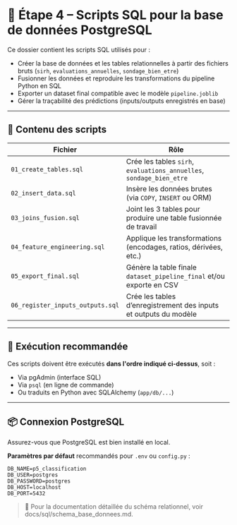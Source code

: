 # 📘 Étape 4 – Scripts SQL pour la base de données PostgreSQL

Ce dossier contient les scripts SQL utilisés pour :

- Créer la base de données et les tables relationnelles à partir des fichiers bruts (`sirh`, `evaluations_annuelles`, `sondage_bien_etre`)
- Fusionner les données et reproduire les transformations du pipeline Python en SQL
- Exporter un dataset final compatible avec le modèle `pipeline.joblib`
- Gérer la traçabilité des prédictions (inputs/outputs enregistrés en base)

---

## 📁 Contenu des scripts

| Fichier                          | Rôle                                                               |
|----------------------------------|--------------------------------------------------------------------|
| `01_create_tables.sql`           | Crée les tables `sirh`, `evaluations_annuelles`, `sondage_bien_etre` |
| `02_insert_data.sql`             | Insère les données brutes (via `COPY`, `INSERT` ou ORM)           |
| `03_joins_fusion.sql`            | Joint les 3 tables pour produire une table fusionnée de travail   |
| `04_feature_engineering.sql`     | Applique les transformations (encodages, ratios, dérivées, etc.)  |
| `05_export_final.sql`            | Génère la table finale `dataset_pipeline_final` et/ou exporte en CSV |
| `06_register_inputs_outputs.sql` | Crée les tables d’enregistrement des inputs et outputs du modèle  |

---

## 🧪 Exécution recommandée

Ces scripts doivent être exécutés **dans l'ordre indiqué ci-dessus**, soit :

- Via pgAdmin (interface SQL)
- Via `psql` (en ligne de commande)
- Ou traduits en Python avec SQLAlchemy (`app/db/...`)

---

## 📦 Connexion PostgreSQL

Assurez-vous que PostgreSQL est bien installé en local.

**Paramètres par défaut** recommandés pour `.env` ou `config.py` :

```env
DB_NAME=p5_classification
DB_USER=postgres
DB_PASSWORD=postgres
DB_HOST=localhost
DB_PORT=5432

```

> 🔎 Pour la documentation détaillée du schéma relationnel, voir docs/sql/schema_base_donnees.md.
